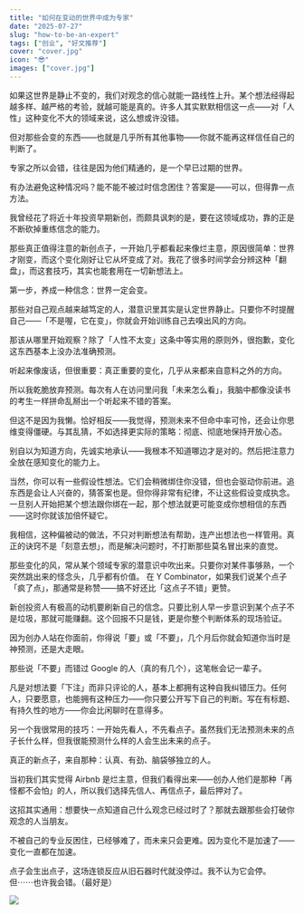 ```yaml
---
title: "如何在变动的世界中成为专家"
date: "2025-07-27"
slug: "how-to-be-an-expert"
tags: ["创业", "好文推荐"]
cover: "cover.jpg"
icon: "😎"
images: ["cover.jpg"]
---
```

如果这世界是静止不变的，我们对观念的信心就能一路线性上升。某个想法经得起越多样、越严格的考验，就越可能是真的。许多人其实默默相信这一点——对「人性」这种变化不大的领域来说，这么想或许没错。



但对那些会变的东西——也就是几乎所有其他事物——你就不能再这样信任自己的判断了。



专家之所以会错，往往是因为他们精通的，是一个早已过期的世界。



有办法避免这种情况吗？能不能不被过时信念困住？答案是——可以，但得靠一点方法。



我曾经花了将近十年投资早期新创，而颇具讽刺的是，要在这领域成功，靠的正是不断砍掉重练信念的能力。



那些真正值得注意的新创点子，一开始几乎都看起来像烂主意，原因很简单：世界才刚变，而这个变化刚好让它从坏变成了对。我花了很多时间学会分辨这种「翻盘」，而这套技巧，其实也能套用在一切新想法上。



第一步，养成一种信念：世界一定会变。



那些对自己观点越来越笃定的人，潜意识里其实是认定世界静止。只要你不时提醒自己——「不是喔，它在变」，你就会开始训练自己去嗅出风的方向。



那该从哪里开始观察？除了「人性不太变」这条中等实用的原则外，很抱歉，变化这东西基本上没办法准确预测。



听起来像废话，但很重要：真正重要的变化，几乎从来都来自意料之外的方向。



所以我乾脆放弃预测。每次有人在访问里问我「未来怎么看」，我脑中都像没读书的考生一样拼命乱掰出一个听起来不错的答案。



但这不是因为我懒。恰好相反——我觉得，预测未来不但命中率可怜，还会让你思维变得僵硬。与其乱猜，不如选择更实际的策略：彻底、彻底地保持开放心态。



别自以为知道方向，先诚实地承认——我根本不知道哪边才是对的。然后把注意力全放在感知变化的能力上。



当然，你可以有一些假设性想法。它们会稍微绑住你没错，但也会驱动你前进。追东西是会让人兴奋的，猜答案也是。但你得非常有纪律，不让这些假设变成执念。
一旦别人开始把某个想法跟你绑在一起，那个想法就更可能变成你想相信的东西——这时你就该加倍怀疑它。



我相信，这种偏被动的做法，不只对判断想法有帮助，连产出想法也一样管用。真正的诀窍不是「刻意去想」，而是解决问题时，不打断那些莫名冒出来的直觉。



那些变化的风，常从某个领域专家的潜意识中吹出来。只要你对某件事够熟，一个突然跳出来的怪念头，几乎都有价值。
在 Y Combinator，如果我们说某个点子「疯了点」，那通常是称赞——搞不好还比「这点子不错」更赞。



新创投资人有极高的动机要刷新自己的信念。只要比别人早一步意识到某个点子不是垃圾，那就可能赚翻。这个回报不只是钱，更是你整个判断体系的现场验证。



因为创办人站在你面前，你得说「要」或「不要」，几个月后你就会知道你当时是神预测，还是大走眼。



那些说「不要」而错过 Google 的人（真的有几个），这笔帐会记一辈子。



凡是对想法要「下注」而非只评论的人，基本上都拥有这种自我纠错压力。任何人，只要愿意，也能拥有这种压力——你只要公开写下自己的判断。写在有标题、有持久性的地方——你会比闲聊时在意得多。



另一个我很常用的技巧：一开始先看人，不先看点子。虽然我们无法预测未来的点子长什么样，但我很能预测什么样的人会生出未来的点子。



真正的新点子，来自那种：认真、有劲、脑袋够独立的人。



当初我们其实觉得 Airbnb 是烂主意，但我们看得出来——创办人他们是那种「再怪都不会怕」的人，所以我们选择先信人、再信点子，最后押对了。



这招其实通用：想要快一点知道自己什么观念已经过时了？那就去跟那些会打破你观念的人当朋友。



不被自己的专业反困住，已经够难了，而未来只会更难。因为变化不是加速了——变化一直都在加速。



点子会生出点子，这场连锁反应从旧石器时代就没停过。我不认为它会停。
但⋯⋯也许我会错。（最好是）




![](https://prod-files-secure.s3.us-west-2.amazonaws.com/112d0858-5090-4d34-a606-b75eb8d65fd2/46476355-9cf3-4e99-9b7a-3531bc426380/1000202064.png?X-Amz-Algorithm=AWS4-HMAC-SHA256&X-Amz-Content-Sha256=UNSIGNED-PAYLOAD&X-Amz-Credential=ASIAZI2LB466SBGY472F%2F20251030%2Fus-west-2%2Fs3%2Faws4_request&X-Amz-Date=20251030T203410Z&X-Amz-Expires=3600&X-Amz-Security-Token=IQoJb3JpZ2luX2VjEDwaCXVzLXdlc3QtMiJIMEYCIQCJv8CQKdO6y5uQ%2FTLGVSnh2syoChpefEWG9CFe1GR46QIhAOGzkjd8rKSOwxwTgbdm2Qlac%2Fqups6B%2FG7ixhaKXlguKogECPX%2F%2F%2F%2F%2F%2F%2F%2F%2F%2FwEQABoMNjM3NDIzMTgzODA1Igx52ymTfem5aGXq8wwq3ANj6B%2BzOoi7lT%2F%2FLwjUTKHW2bPZT4AHnFqLpuRp6a19xU7I%2BgdIza9FXggq95rFej3qc%2BIR0GY6hBAfw%2BN2%2BkeTB9FzJNuokpkGlJs58R0M2zBFcKrygtrKYnNon4cOwxwjQnKm3l%2BkSlCu51vHwDH7Bl%2BmRF7rLbOVllAJXzPKTfl6iOKBDi6b9ZrsFtwa4W7IOe15Ne26J4qd9Hx1mzT2yHFYUX1bVa5VfS7cpnTWiMJOBZCyFLSdVJ%2Fgt%2BqyweXEFYpOYj5j6fEUJJe1QLJNK7AIccViRQKts%2Bx3TfOb7pHekaL%2B8SV%2F70shN8DPfsPPMRlIUMYfFCQBKu47Ww8U6Cf0jVKxucIEAaP3TN82%2BbLO%2BN5LMlZ%2F2G1seVBf1LrOu4Lh75PoxZEJMbi9FFOlZotYC1djUUVwUiDscnv9Xj5iY0FkcXTGkxLXmosxrBOgoY7esLZKq1Az%2BHWL0ACTPpKL6%2B8Iihf9SQ4T9ClbJoCb04Mk7Ij4ZyMaSFBK4MT9xaEe8a1KAgijRY%2B2CPUXX2cvXF%2BRvN2QQruzKGO9ZppGSiP5vKkKqKSPetGberiNlc4wYz8XZbufILXoN%2BlAM4kZWhLjhEAI8ZV5EJVKdyFnkenC2%2B3s6ocY3zCviY%2FIBjqkAT6D6ED5CsW5q0hpjZkQ3%2BEdjxwlkFhPGIhWFErAE8eCMZ74eaRaw8ll5jNbxv0an9A7msc85B%2Freg5ih6jkPMYQQybFQ74Bx3Vrf0KekwX1gy2bgeWWsiQYDMKCulisXcHXbFH1poqBNGvcY85S77BMJb4clDAlGptwx0u20cxlLFK2BZXNAjZeEc7qgtJHU7qGY3WyKoWWFDmJor2DdKELHkiY&X-Amz-Signature=d3afc8fb4ad5755ec6f53dbec1cf38ae1a2fd4737f6f7aea5ccc8501fb9224df&X-Amz-SignedHeaders=host&x-amz-checksum-mode=ENABLED&x-id=GetObject)

